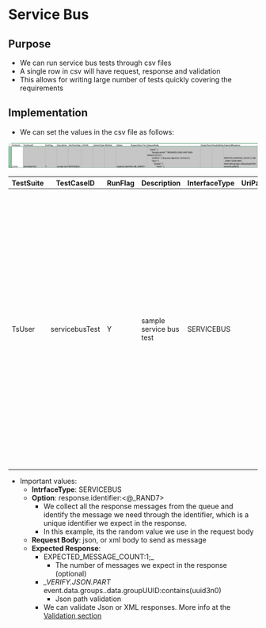 # Service Bus

## Purpose

* We can run service bus tests through csv files
* A single row in csv will have request, response and validation
* This allows for writing large number of tests quickly covering the requirements

## Implementation

* We can set the values in the csv file as follows:

![](<../../.gitbook/assets/image (107).png>)

| TestSuite | TestCaseID     | RunFlag | Description             | InterfaceType | UriPath | ContentType | Method | Option                         | RequestHeader | TemplateFile | RequestBody                                                                                                                                                                                                                                                                                                                                                                                                                                                                                                           | OutputParam | RespCodeExp | ExpectedResponse                                                                                      | TcComments |
| --------- | -------------- | ------- | ----------------------- | ------------- | ------- | ----------- | ------ | ------------------------------ | ------------- | ------------ | --------------------------------------------------------------------------------------------------------------------------------------------------------------------------------------------------------------------------------------------------------------------------------------------------------------------------------------------------------------------------------------------------------------------------------------------------------------------------------------------------------------------- | ----------- | ----------- | ----------------------------------------------------------------------------------------------------- | ---------- |
| TsUser    | servicebusTest | Y       | sample service bus test | SERVICEBUS    |         |             |        | response.identifier:<@\_RAND7> |               |              | { "event": { "breadcrumbId":   "BREADCRU-SING-PART-INDI-AAAA11111111", "profiles": \["de.group.ingestion-1.0.0.json"], "data": { "groups": { "event": { "breadcrumbId": "BREADCRU-SING-PART-INDI-AAAA11111111", "dataFabricId": "AAAAAAAA-AAAA-AAAA-AAAA-AAAA11111111", "domain": "PARTY", "profile": "de.group-1.0.0.json", "data": { "groupUUID": "<@\_RAND7>", "groupType": "individual", "individualId": "AAAAAAAA-AAAA-1111", "familyName": "AAAA1", "groupStatus": "inactive", "communication": \[] } } } } } } |             |             | EXPECTED_MESSAGE\_COUNT:1; && \_VERIFY.JSON.PART_ event.data.groups..data.groupUUID:contains(uuid3n0) |            |

* Important values:
  * **IntrfaceType**: SERVICEBUS
  * **Option**: response.identifier:<@\_RAND7>
    * We collect all the response messages from the queue and identify the message we need through the identifier, which is a unique identifier we expect in the response.&#x20;
    * In this example, its the random value we use in the request body
  * **Request Body**: json, or xml body to send as message
  * **Expected Response**:&#x20;
    * EXPECTED_MESSAGE\_COUNT:1;_&#x20;
      * The number of messages we expect in the response (optional)
    * _\_VERIFY.JSON.PART_ event.data.groups..data.groupUUID:contains(uuid3n0)
      * Json path validation
    * We can validate Json or XML responses. More info at the [Validation section](https://docs.autonomx.io/service-level-testing/validation)
